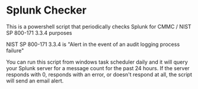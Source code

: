 # Splunk Checker
This is a powershell script that periodically checks Splunk for CMMC / NIST SP 800-171 3.3.4 purposes

NIST SP 800-171 3.3.4 is "Alert in the event of an audit logging process failure"

You can run this script from windows task scheduler daily and it will query your Splunk server for a message count for the past 24 hours.  If the server responds with 0, responds with an error, or doesn't respond at all, the script will send an email alert.
